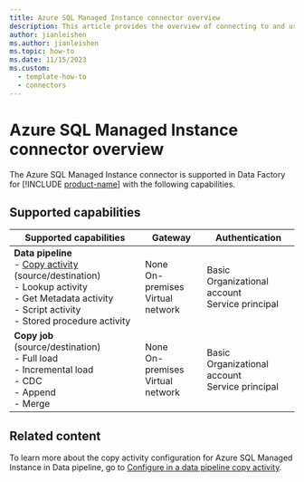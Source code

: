 ```yaml
---
title: Azure SQL Managed Instance connector overview
description: This article provides the overview of connecting to and using Azure SQL Managed Instance data in Data Factory.
author: jianleishen
ms.author: jianleishen
ms.topic: how-to
ms.date: 11/15/2023
ms.custom:
  - template-how-to
  - connectors
---
```


# Azure SQL Managed Instance connector overview

The Azure SQL Managed Instance connector is supported in Data Factory for [!INCLUDE [product-name](../includes/product-name.md)] with the following capabilities.

## Supported capabilities

| Supported capabilities| Gateway | Authentication|
|---------| --------| --------|
| **Data pipeline**<br>- [Copy activity](connector-azure-sql-managed-instance-copy-activity.md) (source/destination) <br>- Lookup activity<br>- Get Metadata activity <br>- Script activity<br>- Stored procedure activity |None<br> On-premises<br> Virtual network |Basic<br> Organizational account<br> Service principal |
| **Copy job** (source/destination) <br>- Full load<br>- Incremental load<br>- CDC<br>- Append<br>- Merge |None<br> On-premises<br> Virtual network |Basic<br> Organizational account<br> Service principal |

## Related content

To learn more about the copy activity configuration for Azure SQL Managed Instance in Data pipeline, go to [Configure in a data pipeline copy activity](connector-azure-sql-managed-instance-copy-activity.md).
